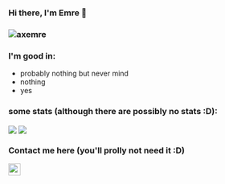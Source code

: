 ### Hi there, I'm Emre 👋

### <img src="https://komarev.com/ghpvc/?username=axemre&style=flat-square" alt="axemre" /><br>

### I'm good in:
- probably nothing but never mind 
- nothing
- yes
### some stats (although there are possibly no stats :D):
<a>
  <img align="center" src="https://github-readme-stats.vercel.app/api?username=axemre&count_private=true&border_radius=8&icon_color=f44336&show_icons=true&theme=dark" />
</a>
<a>
  <img align="center" src="https://github-readme-stats.vercel.app/api/top-langs/?username=axemre&layout=compact&border_radius=8&theme=dark" />
</a>

### Contact me here (you'll prolly not need it :D)
<a href="https://instagram.com/emree.lx"><img width="24px" src="https://allfacebook.de/wp-content/uploads/2016/05/Instagram_AppIcon_Aug2017-1920x1920.png"></a>
